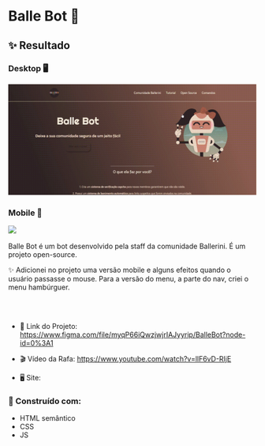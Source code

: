 # Balle Bot 🤖

## ✨ Resultado
### Desktop 🖥
<img src="readme_files/desktop.gif">

### Mobile 📱
<img src="readme_files/mobile.gif">

Balle Bot é um bot desenvolvido pela staff da comunidade Ballerini. É um projeto open-source. 
<br>

✨ Adicionei no projeto uma versão mobile e alguns efeitos quando o usuário passasse o mouse. Para a versão do menu, a parte do nav, criei o  menu hambúrguer.

<br> <br>
- 📝 Link do Projeto: https://www.figma.com/file/myqP66iQwzjwjrIAJyyrip/BalleBot?node-id=0%3A1

- 🎬 Vídeo da Rafa: https://www.youtube.com/watch?v=llF6vD-RljE
 
- 🖥 Site:


### 🔨 Construído com:
- HTML semântico
- CSS
- JS 




